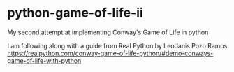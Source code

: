 # python-game-of-life-ii
My second attempt at implementing Conway's Game of Life in python

I am following along with a guide from Real Python by Leodanis Pozo Ramos
https://realpython.com/conway-game-of-life-python/#demo-conways-game-of-life-with-python

